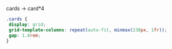 
cards -> card*4

```css
.cards {
 display: grid;
 grid-template-columns: repeat(auto-fit, minmax(230px, 1fr));
 gap: 1.8rem;
}
```